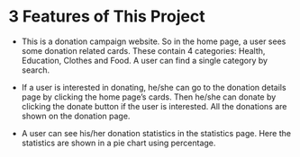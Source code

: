 # 3 Features of This Project

- This is a donation campaign website. So in the home page, a user sees some donation related cards. These contain 4 categories: Health, Education, Clothes and Food. A user can find a single category by search.

- If a user is interested in donating, he/she can go to the donation details page by clicking the home page’s cards. Then he/she can donate by clicking the donate button if the user is interested. All the donations are shown on the donation page.

- A user can see his/her donation statistics in the statistics page. Here the statistics are shown in a pie chart using percentage. 
